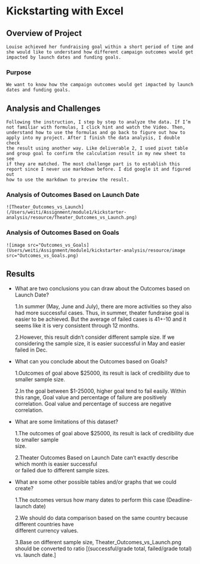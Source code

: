 # Kickstarting with Excel
  
## Overview of Project
    Louise achieved her fundraising goal within a short period of time and she would like to understand how different campaign outcomes would get 
    impacted by launch dates and funding goals.

### Purpose
    We want to know how the campaign outcomes would get impacted by launch dates and funding goals.

## Analysis and Challenges
    Following the instruction, I step by step to analyze the data. If I’m not familiar with formulas, I click hint and watch the Video. Then,
    understand how to use the formulas and go back to figure out how to apply into my project. After I finish the data analysis, I double check 
    the result using another way. Like deliverable 2, I used pivot table and group goal to confirm the calculation result in my new sheet to see 
    if they are matched. The most challenge part is to establish this report since I never use markdown before. I did google it and figured out 
    how to use the markdown to preview the result.

### Analysis of Outcomes Based on Launch Date  
    ![Theater_Outcomes_vs_Launch](/Users/weiti/Assignment/module1/kickstarter-analysis/resource/Theater_Outcomes_vs_Launch.png)

### Analysis of Outcomes Based on Goals
    ![image src="Outcomes_vs_Goals](Users/weiti/Assignment/module1/kickstarter-analysis/resource/image src="Outcomes_vs_Goals.png)

## Results

- What are two conclusions you can draw about the Outcomes based on Launch Date?
   
    1.In summer (May, June and July), there are more activities so they also had more successful cases. Thus, in summer, theater fundraise goal 
      is easier to be achieved. But the average of failed cases is 41+-10 and it seems like it is very consistent through 12 months.

    2.However, this result didn’t consider different sample size. If we considering the sample size, it is easier successful in May and easier failed in Dec. 

- What can you conclude about the Outcomes based on Goals?
  
    1.Outcomes of goal above $25000, its result is lack of credibility due to smaller sample size.

    2.In the goal between $1-25000, higher goal tend to fail easily.  Within this range, Goal value and percentage of failure are positively correlation. 
      Goal value and percentage of success are negative correlation.

- What are some limitations of this dataset?
  
  	1.The outcomes of goal above $25000, its result is lack of credibility due to smaller sample    
      size.

    2.Theater Outcomes Based on Launch Date can’t exactly describe which month is easier successful  
      or failed due to different sample sizes.

- What are some other possible tables and/or graphs that we could create?
  
    1.The outcomes versus how many dates to perform this case (Deadline-launch date)

    2.We should do data comparison based on the same country because different countries have  
      different currency values.
    
    3.Base on different sample size, Theater_Outcomes_vs_Launch.png should be converted to ratio [(successful/grade total, failed/grade total) vs. launch date.]
